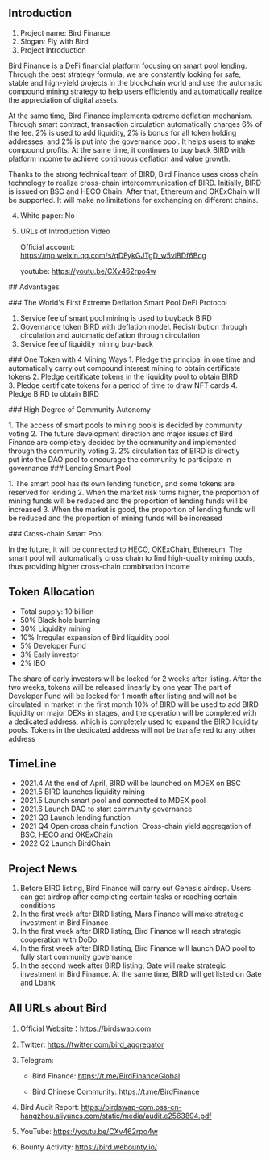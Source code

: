 ## Introduction

1. Project name: Bird Finance
2. Slogan: Fly with Bird
3. Project Introduction

 Bird Finance is a DeFi financial platform focusing on smart pool lending. Through the best strategy formula, we are constantly looking for safe, stable and high-yield projects in the blockchain world and use the automatic compound mining strategy to help users efficiently and automatically realize the appreciation of digital assets.

At the same time, Bird Finance implements extreme deflation mechanism. Through smart contract, transaction circulation automatically charges 6% of the fee. 2% is used to add liquidity, 2% is bonus for all token holding addresses, and 2% is put into the governance pool. It helps users to make compound profits. At the same time, it continues to buy back BIRD with platform income to achieve continuous deflation and value growth.

Thanks to the strong technical team of BIRD, Bird Finance uses cross chain technology to realize cross-chain intercommunication of BIRD. Initially, BIRD is issued on BSC and HECO Chain. After that, Ethereum and OKExChain will be supported. It will make no limitations for exchanging on different chains.

4. White paper: No

5. URLs of Introduction Video

   Official account: https://mp.weixin.qq.com/s/qDFykGJTgD_w5viBDf6Bcg

   youtube: https://youtu.be/CXv462rpo4w

## Advantages

### The World's First Extreme Deflation Smart Pool DeFi Protocol

1. Service fee of smart pool mining is used to buyback BIRD
2. Governance token BIRD with deflation model. Redistribution through circulation and automatic deflation through circulation
3. Service fee of liquidity mining buy-back  

### One Token with 4 Mining Ways
1. Pledge the principal in one time and automatically carry out compound interest mining to obtain certificate tokens
2. Pledge certificate tokens in the liquidity pool to obtain BIRD
3. Pledge certificate tokens for a period of time to draw NFT cards
4. Pledge BIRD to obtain BIRD

### High Degree of Community Autonomy            

1. The access of smart pools to mining pools is decided by community voting 
2. The future development direction and major issues of Bird Finance are completely decided by the community and implemented through the community voting
3. 2% circulation tax of BIRD is directly put into the DAO pool to encourage the community to participate in governance 
### Lending Smart Pool

1. The smart pool has its own lending function, and some tokens are reserved for lending 
2. When the market risk turns higher, the proportion of mining funds will be reduced and the proportion of lending funds will be increased
3. When the market is good, the proportion of lending funds will be reduced and the proportion of mining funds will be increased

### Cross-chain Smart Pool

In the future, it will be connected to HECO, OKExChain, Ethereum. The smart pool will automatically cross chain to find high-quality mining pools, thus providing higher cross-chain combination income 


## Token Allocation

- Total supply: 10 billion
- 50%  Black hole burning
- 30%  Liquidity mining
- 10%  Irregular expansion of Bird liquidity pool
- 5%    Developer Fund
- 3%    Early investor
- 2%    IBO

The share of early investors will be locked for 2 weeks after listing. After the two weeks, tokens will be released linearly by one year
The part of Developer Fund will be locked for 1 month after listing and will not be circulated in market in the first month
10% of BIRD will be used to add BIRD liquidity on major DEXs in stages, and the operation will be completed with a dedicated address, which is completely used to expand the BIRD liquidity pools. Tokens in the dedicated address will not be transferred to any other address


## TimeLine

- 2021.4 At the end of April, BIRD will be launched on MDEX on BSC 
- 2021.5 BIRD launches liquidity mining
- 2021.5 Launch smart pool and connected to MDEX pool
- 2021.6 Launch DAO to start community governance
- 2021 Q3 Launch lending function
- 2021 Q4 Open cross chain function. Cross-chain yield aggregation of BSC, HECO and OKExChain
- 2022 Q2 Launch BirdChain


## Project News

1. Before BIRD listing, Bird Finance will carry out Genesis airdrop. Users can get airdrop after completing certain tasks or reaching certain conditions
2. In the first week after BIRD listing, Mars Finance will make strategic investment in Bird Finance
3. In the first week after BIRD listing, Bird Finance will reach strategic cooperation with DoDo
4. In the first week after BIRD listing, Bird Finance will launch DAO pool to fully start community governance
5. In the second week after BIRD listing, Gate will make strategic investment in Bird Finance. At the same time, BIRD will get listed on Gate and Lbank


## All URLs about Bird

1. Official Website：https://birdswap.com
2. Twitter:  https://twitter.com/bird_aggregator
3. Telegram:

   - Bird Finance: https://t.me/BirdFinanceGlobal

   - Bird Chinese Community: https://t.me/BirdFinance

4. Bird Audit Report: https://birdswap-com.oss-cn-hangzhou.aliyuncs.com/static/media/audit.e2563894.pdf
5. YouTube:  https://youtu.be/CXv462rpo4w
6. Bounty Activity: https://bird.webounty.io/
